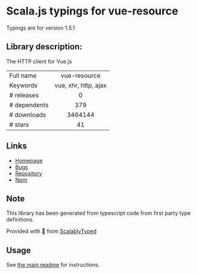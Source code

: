 
# Scala.js typings for vue-resource

Typings are for version 1.5.1

## Library description:
The HTTP client for Vue.js

|                    |                 |
| ------------------ | :-------------: |
| Full name          | vue-resource |
| Keywords           | vue, xhr, http, ajax |
| # releases         | 0 |
| # dependents       | 379 |
| # downloads        | 3464144 |
| # stars            | 41 |

## Links
- [Homepage](https://github.com/pagekit/vue-resource#readme)
- [Bugs](https://github.com/pagekit/vue-resource/issues)
- [Repository](https://github.com/pagekit/vue-resource)
- [Npm](https://www.npmjs.com/package/vue-resource)
    


## Note
This library has been generated from typescript code from first party type definitions.

Provided with :purple_heart: from [ScalablyTyped](https://github.com/oyvindberg/ScalablyTyped)

## Usage
See [the main readme](../../readme.md) for instructions.


